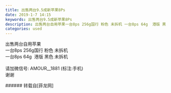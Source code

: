 ```yaml
---
title: 出售两台9.5成新苹果8Ps
date: 2019-1-7 14:15
keywords: 出售两台9.5成新苹果8Ps
description: 出售两台自用苹果一台8ps 256g国行 粉色 未拆机 一台8ps 64g  港版 黑色 未拆机请加微信号: AMOUR__1881 (标注:手机)谢谢
categories: used
---
```

<td class="t_f" id="postmessage_2632264">

出售两台自用苹果<br/>
一台8ps 256g国行 粉色 未拆机 <br/>
一台8ps 64g  港版 黑色 未拆机<br/>
<br/>
请加微信号: AMOUR__1881 (标注:手机)<br/>
谢谢<br/>
</td>
###### 转载自[菲龙网]